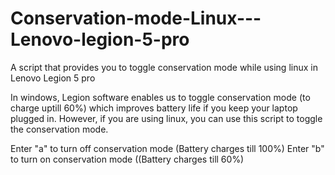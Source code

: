 # Conservation-mode-Linux---Lenovo-legion-5-pro
A script that provides you to toggle conservation mode while using linux in Lenovo Legion 5 pro

In windows, Legion software enables us to toggle conservation mode (to charge uptill 60%) which improves battery life if you keep your laptop plugged in. However, if you are using linux, you can use this script to toggle the conservation mode.

Enter "a" to turn off conservation mode (Battery charges till 100%)
Enter "b" to turn on conservation mode ((Battery charges till 60%)
